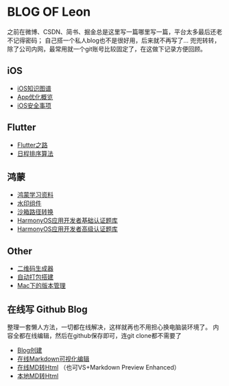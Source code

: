 <img src="https://raw.githubusercontent.com/xueliangwd/leon/main/images/blog_header.jpg" alt="" title="">

# BLOG OF Leon

之前在微博、CSDN、简书、掘金总是这里写一篇哪里写一篇，平台太多最后还老不记得密码；
自己搭一个私人blog也不是很好用，后来就不再写了...
兜兜转转，除了公司内网，最常用就一个git账号比较固定了，在这做下记录方便回顾。

## iOS
* [iOS知识图谱](https://xueliangwd.github.io/leon/iOS/optimize/optimize.html)
* [App优化概览](https://xueliangwd.github.io/leon/iOS/optimize/optimize.html)
* [iOS安全事项](https://xueliangwd.github.io/leon/iOS/safety/safety.html)

## Flutter
* [Flutter之路](https://xueliangwd.github.io/leon/dart/schedule/schedule_order.html)
* [日程排序算法](https://xueliangwd.github.io/leon/dart/schedule/schedule_order.html)

## 鸿蒙
* [鸿蒙学习资料](https://xueliangwd.github.io/leon/ArkTs/os_water.html)
* [水印组件](https://xueliangwd.github.io/leon/ArkTs/os_water.html)
* [沙箱路径转换](https://xueliangwd.github.io/leon/ArkTs/ospath.html)
* [HarmonyOS应用开发者基础认证题库](https://xueliangwd.github.io/leon/ArkTs/question_base_bank.html)
* [HarmonyOS应用开发者高级认证题库](https://xueliangwd.github.io/leon/ArkTs/question_high_bank.html) 


## Other

* [二维码生成器](https://xueliangwd.github.io/leon/Other/buildci/buildci.html)
* [自动打包搭建](https://xueliangwd.github.io/leon/Other/qrcode/qrcode.html)
* [Mac下的版本管理](https://xueliangwd.github.io/leon/Other/)

## 在线写 Github Blog

整理一套懒人方法，一切都在线解决，这样就再也不用担心换电脑装环境了。
内容全都在线编辑，然后在github保存即可，连git clone都不需要了

- [Blog创建](https://lichtg.github.io/post/001.html "Blog创建")
- [在线Markdown可视化编辑](https://pandao.github.io/editor.md/ "在线Markdown可视化编辑")
- [在线MD转Html](https://lwebapp.com/zh/markdown-to-html "在线MD转Html") （也可VS+Markdown Preview Enhanced）
- [本地MD转Html](https://github.com/xueliangwd/tocmd.gem)